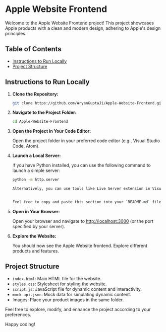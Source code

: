# Apple Website Frontend

Welcome to the Apple Website Frontend project! This project showcases Apple products with a clean and modern design, adhering to Apple's design principles.

## Table of Contents

- [Instructions to Run Locally](#instructions-to-run-locally)
- [Project Structure](#project-structure)

## Instructions to Run Locally

1. **Clone the Repository:**

   ```bash
   git clone https://github.com/AryanGuptaJi/Apple-Website-Frontend.git

2. **Navigate to the Project Folder:**

   ```bash
   cd Apple-Website-Frontend

3. **Open the Project in Your Code Editor:**

   Open the project folder in your preferred code editor (e.g., Visual Studio Code, Atom).

4. **Launch a Local Server:**

   If you have Python installed, you can use the following command to launch a simple server:

   ```bash
   python -m http.server

   Alternatively, you can use tools like Live Server extension in Visual Studio Code or any other method to serve static files.

   
   Feel free to copy and paste this section into your `README.md` file.

5. **Open in Your Browser:**

   Open your browser and navigate to [http://localhost:3000](http://localhost:3000) (or the port specified by your server).

6. **Explore the Website:**

   You should now see the Apple Website frontend. Explore different products and features.

## Project Structure

- `index.html`: Main HTML file for the website.
- `styles.css`: Stylesheet for styling the website.
- `script.js`: JavaScript file for dynamic content and interactivity.
- `mock-api.json`: Mock data for simulating dynamic content.
- Images: Place your product images in the same folder.

Feel free to explore, modify, and enhance the project according to your preferences.

Happy coding!